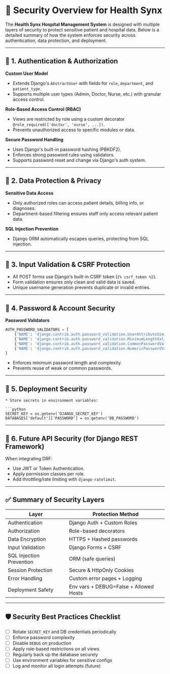 # 🔐 Security Overview for Health Synx

The **Health Synx Hospital Management System** is designed with multiple layers of security to protect sensitive patient and hospital data. Below is a detailed summary of how the system enforces security across authentication, data protection, and deployment.

---

## 🧱 1. Authentication & Authorization

**Custom User Model**

* Extends Django's `AbstractUser` with fields for `role`, `department`, and `patient_type`.
* Supports multiple user types (Admin, Doctor, Nurse, etc.) with granular access control.

**Role-Based Access Control (RBAC)**

* Views are restricted by role using a custom decorator `@role_required(['doctor', 'nurse', ...])`.
* Prevents unauthorized access to specific modules or data.

**Secure Password Handling**

* Uses Django's built-in password hashing (PBKDF2).
* Enforces strong password rules using validators.
* Supports password reset and change via Django's auth system.

---

## 🧰 2. Data Protection & Privacy

**Sensitive Data Access**

* Only authorized roles can access patient details, billing info, or diagnoses.
* Department-based filtering ensures staff only access relevant patient data.

**SQL Injection Prevention**

* Django ORM automatically escapes queries, protecting from SQL injection.

---

## 🧰 3. Input Validation & CSRF Protection

* All POST forms use Django's built-in CSRF token (`{% csrf_token %}`).
* Form validation ensures only clean and valid data is saved.
* Unique username generation prevents duplicate or invalid entries.

---


## 🧰 4. Password & Account Security

**Password Validators**

```python
AUTH_PASSWORD_VALIDATORS = [
    {'NAME': 'django.contrib.auth.password_validation.UserAttributeSimilarityValidator'},
    {'NAME': 'django.contrib.auth.password_validation.MinimumLengthValidator'},
    {'NAME': 'django.contrib.auth.password_validation.CommonPasswordValidator'},
    {'NAME': 'django.contrib.auth.password_validation.NumericPasswordValidator'},
]
```

* Enforces minimum password length and complexity.
* Prevents reuse of weak or common passwords.

---


## 🧰 5. Deployment Security

  ```
* Store secrets in environment variables:

  ```python
  SECRET_KEY = os.getenv('DJANGO_SECRET_KEY')
  DATABASES['default']['PASSWORD'] = os.getenv('DB_PASSWORD')
  ```

---

## 🧰 6. Future API Security (for Django REST Framework)

When integrating DRF:

* Use JWT or Token Authentication.
* Apply permission classes per role.
* Add throttling/rate limiting with `django-ratelimit`.

---

## ✅ Summary of Security Layers

| Layer                    | Protection Method                      |
| ------------------------ | -------------------------------------- |
| Authentication           | Django Auth + Custom Roles             |
| Authorization            | Role-based decorators                  |
| Data Encryption          | HTTPS + Hashed passwords               |
| Input Validation         | Django Forms + CSRF                    |
| SQL Injection Prevention | ORM (safe queries)                     |
| Session Protection       | Secure & HttpOnly Cookies              |
| Error Handling           | Custom error pages + Logging           |
| Deployment Safety        | Env vars + DEBUG=False + Allowed Hosts |

---

## 🛡️ Security Best Practices Checklist

* [ ] Rotate `SECRET_KEY` and DB credentials periodically
* [ ] Enforce password complexity
* [ ] Disable `DEBUG` on production
* [ ] Apply role-based restrictions on all views
* [ ] Regularly back up the database securely
* [ ] Use environment variables for sensitive configs
* [ ] Log and monitor all login attempts (future)
